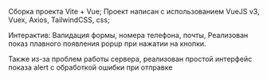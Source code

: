 Сборка проекта Vite + Vue;
Проект написан с использованием VueJS v3, Vuex, Axios, TailwindCSS, css;

Интерактив: Валидация формы, номера телефона, почты, Реализован показ плавного появления popup при нажатии на кнопки.

Также из-за проблем работы сервера, реализован простой интерфейс показа alert с обработкой ошибки при отправке
